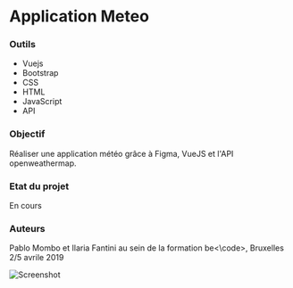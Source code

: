# Application Meteo

### Outils

- Vuejs
- Bootstrap
- CSS
- HTML
- JavaScript
- API

### Objectif

Réaliser une application météo grâce à Figma, VueJS et l'API openweathermap.

### Etat du projet

En cours

### Auteurs
Pablo Mombo et Ilaria Fantini au sein de la formation  be<\code>, Bruxelles 2/5 avrile 2019

![Screenshot](applimeteo.png)

